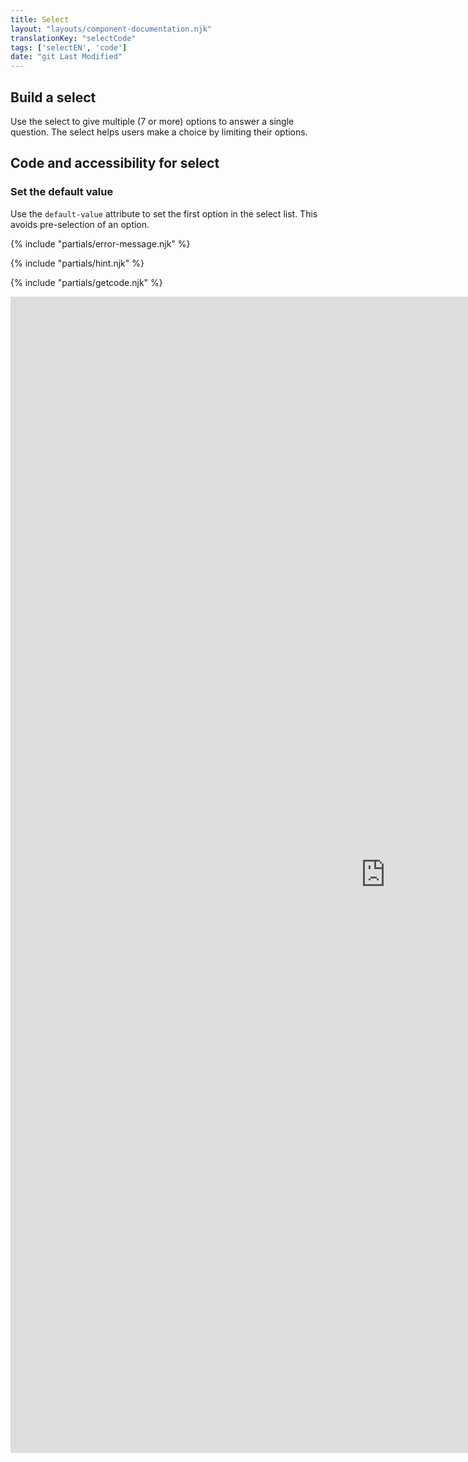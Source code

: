 ```yaml
---
title: Select
layout: "layouts/component-documentation.njk"
translationKey: "selectCode"
tags: ['selectEN', 'code']
date: "git Last Modified"
---
```


## Build a select

Use the select to give multiple (7 or more) options to answer a single question. The select helps users make a choice by limiting their options.

## Code and accessibility for select

### Set the default value

Use the `default-value` attribute to set the first option in the select list. This avoids pre-selection of an option.

{% include "partials/error-message.njk" %}

{% include "partials/hint.njk" %}

{% include "partials/getcode.njk" %}

<iframe
  title="Overview of gcds-select properties and events."
  src="https://cds-snc.github.io/gcds-components/iframe.html?viewMode=docs&singleStory=true&id=components-select--events-properties"
  width="1200"
  height="1850"
  style="display: block; margin: 0 auto;"
  frameBorder="0"
  allow="clipboard-write"
></iframe>
